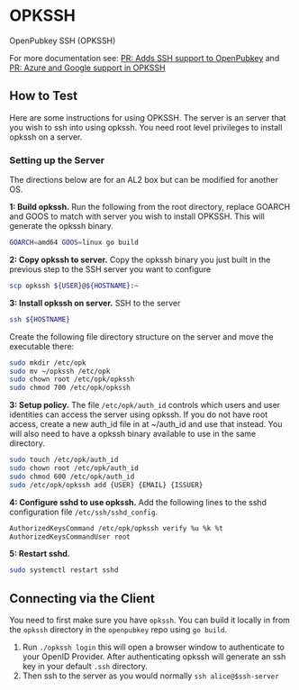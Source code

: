 # OPKSSH

OpenPubkey SSH (OPKSSH)

For more documentation see: [PR: Adds SSH support to OpenPubkey](https://github.com/openpubkey/openpubkey/pull/43) and [PR: Azure and Google support in OPKSSH](https://github.com/openpubkey/openpubkey/pull/244)

## How to Test

Here are some instructions for using OPKSSH. The server is an server that you wish to ssh into using opkssh. You need root level privileges to install opkssh on a server.

### Setting up the Server

The directions below are for an AL2 box but can be modified for another OS.

**1: Build opkssh.** Run the following from the root directory, replace GOARCH and GOOS to match with server you wish to install OPKSSH. This will generate the opkssh binary.

```bash
GOARCH=amd64 GOOS=linux go build
```

**2: Copy opkssh to server.** Copy the opkssh binary you just built in the previous step to the SSH server you want to configure

```bash
scp opkssh ${USER}@${HOSTNAME}:~
```

**3: Install opkssh on server.** SSH to the server

```bash
ssh ${HOSTNAME}
```

Create the following file directory structure on the server and move the executable there:

```bash
sudo mkdir /etc/opk
sudo mv ~/opkssh /etc/opk
sudo chown root /etc/opk/opkssh
sudo chmod 700 /etc/opk/opkssh 
```

**3: Setup policy.** The file `/etc/opk/auth_id` controls which users and user identities can access the server using opkssh. If you do not have root access,
create a new auth_id file in at ~/auth_id and use that instead. You
will also need to have a opkssh binary available to use in the same directory.

```bash
sudo touch /etc/opk/auth_id
sudo chown root /etc/opk/auth_id
sudo chmod 600 /etc/opk/auth_id
sudo /etc/opk/opkssh add {USER} {EMAIL} {ISSUER}
```

**4: Configure sshd to use opkssh.** Add the following lines to the sshd configuration file `/etc/ssh/sshd_config`.

```bash
AuthorizedKeysCommand /etc/opk/opkssh verify %u %k %t
AuthorizedKeysCommandUser root
```

**5: Restart sshd.**

```bash
sudo systemctl restart sshd
```

## Connecting via the Client

You need to first make sure you have `opkssh`. You can build it locally in from the  `opkssh` directory in the `openpubkey` repo using `go build`.

1. Run `./opkssh login` this will open a browser window to authenticate to your OpenID Provider. After authenticating opkssh will generate an ssh key in your default `.ssh` directory.
2. Then ssh to the server as you would normally `ssh alice@$ssh-server`
